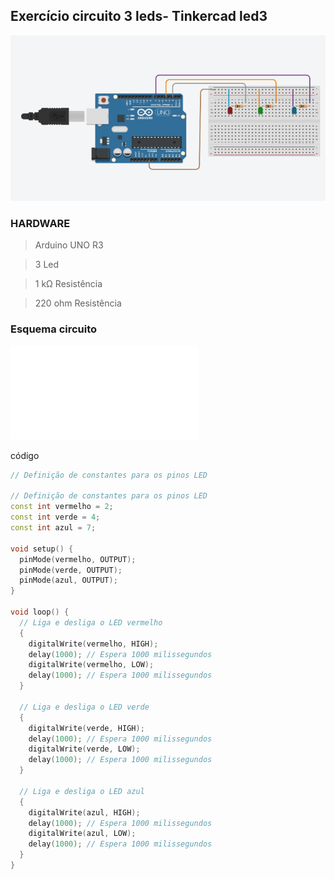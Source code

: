 ## Exercício circuito 3 leds- Tinkercad led3




 ![led3](img/led3.png)




 



### HARDWARE
> Arduino UNO R3

>  3 Led

> 1 kΩ Resistência

> 220 ohm  Resistência



### Esquema circuito

 ![led3](img/3Leds.pdf)


























código
```cpp
// Definição de constantes para os pinos LED

// Definição de constantes para os pinos LED
const int vermelho = 2;
const int verde = 4;
const int azul = 7;

void setup() {
  pinMode(vermelho, OUTPUT);
  pinMode(verde, OUTPUT);
  pinMode(azul, OUTPUT);
}

void loop() {
  // Liga e desliga o LED vermelho
  {
    digitalWrite(vermelho, HIGH);
    delay(1000); // Espera 1000 milissegundos
    digitalWrite(vermelho, LOW);
    delay(1000); // Espera 1000 milissegundos
  }

  // Liga e desliga o LED verde
  {
    digitalWrite(verde, HIGH);
    delay(1000); // Espera 1000 milissegundos
    digitalWrite(verde, LOW);
    delay(1000); // Espera 1000 milissegundos
  }

  // Liga e desliga o LED azul
  {
    digitalWrite(azul, HIGH);
    delay(1000); // Espera 1000 milissegundos
    digitalWrite(azul, LOW);
    delay(1000); // Espera 1000 milissegundos
  }
}


